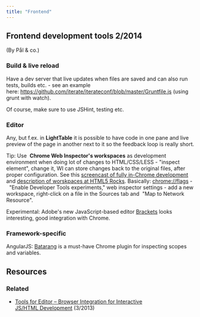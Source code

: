 ```yaml
---
title: "Frontend"
---
```

## Frontend development tools 2/2014

(By Pål & co.)

### Build & live reload

Have a dev server that live updates when files are saved and can also run tests, builds etc. - see an example here: <https://github.com/iterate/iterateconf/blob/master/Gruntfile.js> (using grunt with watch).

Of course, make sure to use JSHint, testing etc.

### Editor

Any, but f.ex. in **LightTable** it is possible to have code in one pane and live preview of the page in another next to it so the feedback loop is really short.

Tip: Use  **Chrome Web Inspector's workspaces** as development environment when doing lot of changes to HTML/CSS/LESS - "inspect element", change it, WI can store changes back to the original files, after proper configuration. See this [screencast of fully in-Chrome development](http://remysharp.com/2013/07/18/my-workflow-v3-full-coding-stack/) and [description of worskpaces at HTML5 Rocks](http://www.html5rocks.com/en/tutorials/developertools/revolutions2013/#toc-workspaces). Basically: [chrome://flags](//flags) -  "Enable Developer Tools experiments," web inspector settings - add a new workspace, right-click on a file in the Sources tab and  "Map to Network Resource".

Experimental: Adobe's new JavaScript-based editor [Brackets](http://brackets.io/) looks interesting, good integration with Chrome.

### Framework-specific

AngularJS: [Batarang](https://github.com/angular/angularjs-batarang/) is a must-have Chrome plugin for inspecting scopes and variables.

## Resources

### Related

  - [Tools for Editor – Browser Integration for Interactive JS/HTML Development](/2013/03/25/tools-for-editor-browser-integration-for-interactive-jshtml-development/ "Permanent link to Tools for Editor – Browser Integration for Interactive JS/HTML Development") (3/2013)
